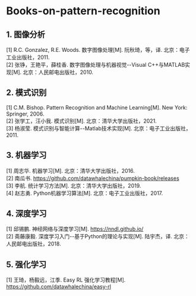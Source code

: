 # Books-on-pattern-recognition

## 1. 图像分析
[1] R.C. Gonzalez, R.E. Woods. 数字图像处理[M]. 阮秋琦，等，译. 北京：电子工业出版社，2011.  
[2] 张铮，王艳平，薛桂香. 数字图像处理与机器视觉--Visual C++与MATLAB实现[M]. 北京：人民邮电出版社，2010.

## 2. 模式识别
[1] C.M. Bishop. Pattern Recognition and Machine Learning[M]. New York: Springer, 2006.  
[2] 张学工，汪小我. 模式识别[M]. 北京：清华大学出版社，2021.  
[3] 杨淑莹. 模式识别与智能计算--Matlab技术实现[M]. 北京：电子工业出版社，2011.

## 3. 机器学习
[1] 周志华. 机器学习[M]. 北京：清华大学出版社，2016.  
[2] 南瓜书. https://github.com/datawhalechina/pumpkin-book/releases  
[3] 李航. 统计学习方法[M]. 北京：清华大学出版社，2019.  
[4] 赵志勇. Python机器学习算法[M]. 北京：电子工业出版社，2017.

## 4. 深度学习
[1] 邱锡鹏. 神经网络与深度学习[M]. https://nndl.github.io/  
[2] 斋藤康毅. 深度学习入门--基于Python的理论与实现[M]. 陆宇杰，译. 北京：人民邮电出版社，2018.

## 5. 强化学习
[1] 王琦，杨毅远，江季. Easy RL 强化学习教程[M]. https://github.com/datawhalechina/easy-rl
